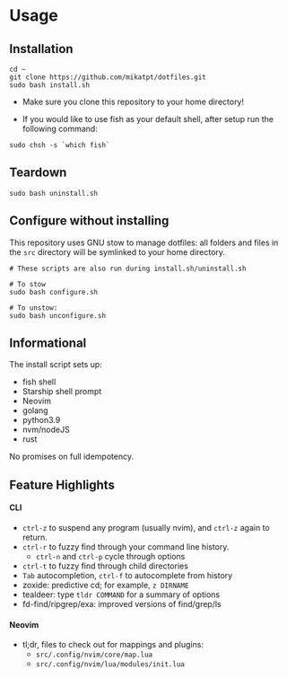 # Usage

## Installation

```
cd ~
git clone https://github.com/mikatpt/dotfiles.git
sudo bash install.sh
```
- Make sure you clone this repository to your home directory!

- If you would like to use fish as your default shell, after setup run the following command:

```
sudo chsh -s `which fish`
```

## Teardown

```
sudo bash uninstall.sh
```

## Configure without installing
This repository uses GNU stow to manage dotfiles:
all folders and files in the `src` directory will be symlinked to your home directory.
```
# These scripts are also run during install.sh/uninstall.sh

# To stow
sudo bash configure.sh

# To unstow:
sudo bash unconfigure.sh
```

## Informational

The install script sets up:
- fish shell
- Starship shell prompt
- Neovim
- golang
- python3.9
- nvm/nodeJS
- rust

No promises on full idempotency.

## Feature Highlights

#### CLI
- `ctrl-z` to suspend any program (usually nvim), and `ctrl-z` again to return.
- `ctrl-r` to fuzzy find through your command line history.
    - `ctrl-n` and `ctrl-p` cycle through options
- `ctrl-t` to fuzzy find through child directories
- `Tab` autocompletion, `ctrl-f` to autocomplete from history
- zoxide: predictive cd; for example, `z DIRNAME`
- tealdeer: type `tldr COMMAND` for a summary of options
- fd-find/ripgrep/exa: improved versions of find/grep/ls

#### Neovim
- tl;dr, files to check out for mappings and plugins:
    - `src/.config/nvim/core/map.lua`
    - `src/.config/nvim/lua/modules/init.lua`
